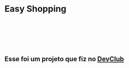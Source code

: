 <h1>Easy Shopping<h1/>
<br>
<br>
<h2>Esse foi um projeto que fiz no <a href="https://rodolfomori.com.br/devclub/">DevClub<a/><h2/>
